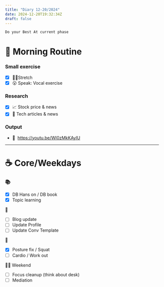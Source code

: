 ```yaml
---
title: "Diary 12-20/2024"  
date: 2024-12-20T19:32:34Z
draft: false
---
```


```tsx
Do your Best At current phase
```

# 🍳 Morning Routine

### Small exercise

- [x]  🧎‍♀️Stretch
- [x]  😮 Speak: Vocal exercise

### Research

- [x]  📈 Stock price & news
- [x]  👾 Tech articles & news

### Output

- 🎥  https://youtu.be/WI0zMkKAyIU

---

# ☕ Core/Weekdays

### 📚

- [x]  DB Hans on / DB book
- [x]  Topic learning

👑

- [ ]  Blog update
- [ ]  Update Profile
- [ ]  Update Conv Template

💪

- [x]  Posture fix / Squat
- [ ]  Cardio / Work out

🧘‍♀️ Weekend

- [ ]  Focus cleanup (think about desk)
- [ ]  Mediation